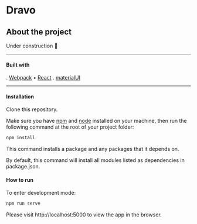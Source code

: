 # Dravo

## About the project

Under construction :tractor:

---

#### Built with

. [Webpack](https://webpack.js.org/)
• [React](https://reactjs.org/)
. [materialUI](https://material-ui.com/)

---

#### Installation

Clone this repository.

Make sure you have [npm](https://www.npmjs.com/) and [node](https://nodejs.org/en/) installed on your machine, then run the following command at the root of your project folder:

```bash
npm install
```

This command installs a package and any packages that it depends on.

By default, this command will install all modules listed as dependencies in package.json.

#### How to run

To enter development mode:

```bash
npm run serve
```

Please visit http://localhost:5000 to view the app in the browser.

